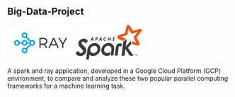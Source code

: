 ## Big-Data-Project
<img src="img/logo-ray.png" width="150">  <img src="img/Apache_Spark_logo.svg.png" width="150">

A spark and ray application, developed in a Google Cloud Platform (GCP) environment, to compare and analyze these two popular parallel computing frameworks for a machine learning task. 


